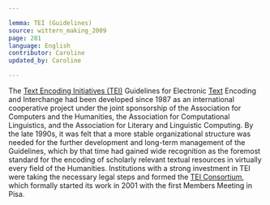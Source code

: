 ```yaml
---

lemma: TEI (Guidelines)
source: wittern_making_2009
page: 281
language: English
contributor: Caroline
updated_by: Caroline

---
```


The [Text Encoding Initiatives (TEI)](TEI.html) Guidelines for Electronic [Text](text.html) Encoding and Interchange had been developed since 1987 as an international cooperative project under the joint sponsorship of the Association for Computers and the Humanities, the Association for Computational Linguistics, and the Association for Literary and Linguistic Computing. By the late 1990s, it was felt that a more stable organizational structure was needed for the further development and long-term management of the Guidelines, which by that time had gained wide recognition as the foremost standard for the encoding of scholarly relevant textual resources in virtually every field of the Humanities. Institutions with a strong investment in TEI were taking the necessary legal steps and formed the [TEI Consortium](TEIConsortium.html), which formally started its work in 2001 with the first Members Meeting in Pisa.
